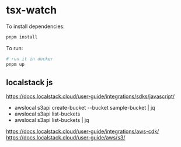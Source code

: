 # tsx-watch

To install dependencies:

```bash
pnpm install
```

To run:

```bash
# run it in docker
pnpm up
```

## localstack js

https://docs.localstack.cloud/user-guide/integrations/sdks/javascript/

- awslocal s3api create-bucket --bucket sample-bucket | jq
- awslocal s3api list-buckets
- awslocal s3api list-buckets | jq

https://docs.localstack.cloud/user-guide/integrations/aws-cdk/
https://docs.localstack.cloud/user-guide/aws/s3/